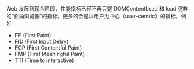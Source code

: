Web 发展到现今阶段，性能指标已经不再只是 DOMContentLoad 和 load 这样的“面向浏览器”的指标，更多的会是以用户为中心（user-centric）的指标，例如：

- FP (First Paint)
- FID (First Input Delay)
- FCP (First Contentful Paint)
- FMP (First Meaningful Paint)
- TTI (Time to interactive)
